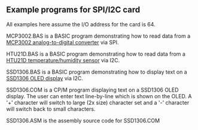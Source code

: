 ## Example programs for SPI/I2C card

All examples here assume the I/O address for the card is 64.

MCP3002.BAS is a BASIC program demonstrating how to read data from a [MCP3002
analog-to-digital converter](https://www.farnell.com/datasheets/1599363.pdf) via SPI.

HTU21D.BAS is a BASIC program demonstrating how to read data from a [HTU21D
temperature/humidity sensor](https://www.digikey.com/htmldatasheets/production/1800203/0/0/1/HTU21D-F-Temperature-Humidity-Sensor.pdf) via I2C.

SSD1306.BAS is a BASIC program demonstrating how to display text on a [SSD1306
OLED display](https://www.digikey.com/en/products/detail/universal-solder-electronics-ltd/OLED%2520128X64%25200.96%2522%2520SPI/16822115) via I2C.

SSD1306.COM is a CP/M program displaying text on a SSD1306 OLED display. The user
can enter text line-by-line which is shown on the OLED. A '+' character will switch
to large (2x size) character set and a '-' character will switch back to small characters.

SSD1306.ASM is the assembly source code for SSD1306.COM
